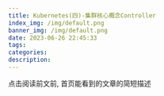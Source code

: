 ```yaml
---
title: Kubernetes(四)-集群核心概念Controller
index_img: /img/default.png
banner_img: /img/default.png
date: 2023-06-26 22:45:33
tags:
categories:
description:
---
```


点击阅读前文前, 首页能看到的文章的简短描述

<!-- more -->
